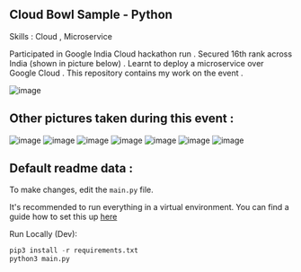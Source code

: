 Cloud Bowl Sample - Python
---------------------------------

Skills : Cloud , Microservice 

Participated in Google India Cloud hackathon run . Secured 16th rank across India (shown in picture below) . Learnt to deploy a microservice over Google Cloud . This repository contains my work on the event . 

![image](https://user-images.githubusercontent.com/86561124/205038345-8e3b918c-51b2-4e8e-8423-4f484eccb1f3.png)

## Other pictures taken during this event : 

![image](https://user-images.githubusercontent.com/86561124/205038779-38cb4b5f-49de-45b0-ad02-910f0d187c4c.png)
![image](https://user-images.githubusercontent.com/86561124/205038839-274a605e-dc9c-429d-ba74-9cfca7b3989f.png)
![image](https://user-images.githubusercontent.com/86561124/205038851-cf126898-87db-445f-80c1-e14e45575a88.png)
![image](https://user-images.githubusercontent.com/86561124/205038869-03d2a489-b6b2-46fd-ae8b-8e1c9a322548.png)
![image](https://user-images.githubusercontent.com/86561124/205038892-8eaca57b-7176-41bf-9d45-f7cbe612fca2.png)
![image](https://user-images.githubusercontent.com/86561124/205038907-02e39b61-a546-4f0f-b48f-c0a12e47825a.png)
![image](https://user-images.githubusercontent.com/86561124/205038930-cb515658-e7fd-46bf-a2c1-b8f54d65dfd9.png)


## Default readme data : 

To make changes, edit the `main.py` file.

It's recommended to run everything in a virtual environment. You can find a
guide how to set this up [here](https://docs.python.org/3/library/venv.html)

Run Locally (Dev):

```python
pip3 install -r requirements.txt
python3 main.py
```

